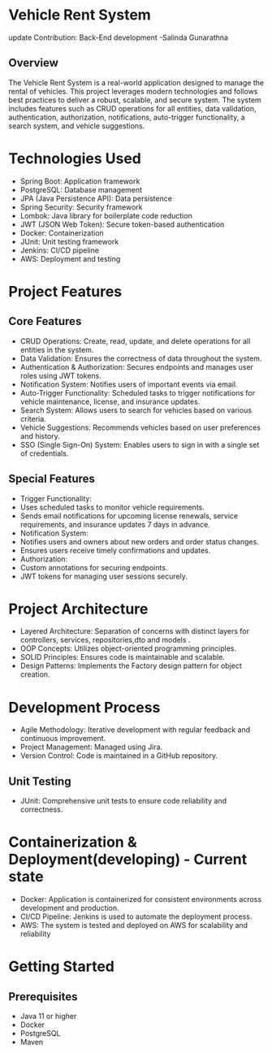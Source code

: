 #	Vehicle Rent System
update
Contribution:  Back-End development -Salinda Gunarathna
## Overview
The Vehicle Rent System is a real-world application designed to manage the rental of vehicles. This project leverages modern technologies and follows best practices to deliver a robust, scalable, and secure system. The system includes features such as CRUD operations for all entities, data validation, authentication, authorization, notifications, auto-trigger functionality, a search system, and vehicle suggestions.
# Technologies Used
- Spring Boot: Application framework
-	PostgreSQL: Database management
-	JPA (Java Persistence API): Data persistence
-	Spring Security: Security framework
-	Lombok: Java library for boilerplate code reduction
-	JWT (JSON Web Token): Secure token-based authentication
-	Docker: Containerization
-	JUnit: Unit testing framework
-	Jenkins: CI/CD pipeline
-	AWS: Deployment and testing
# Project Features
## Core Features
-	CRUD Operations: Create, read, update, and delete operations for all entities in the system.
-	Data Validation: Ensures the correctness of data throughout the system.
-	Authentication & Authorization: Secures endpoints and manages user roles using JWT tokens.
-	Notification System: Notifies users of important events via email.
-	Auto-Trigger Functionality: Scheduled tasks to trigger notifications for vehicle maintenance, license, and insurance updates.
-	Search System: Allows users to search for vehicles based on various criteria.
-	Vehicle Suggestions: Recommends vehicles based on user preferences and history.
-	SSO (Single Sign-On) System: Enables users to sign in with a single set of credentials.

## Special Features
-	Trigger Functionality:
-	Uses scheduled tasks to monitor vehicle requirements.
-	Sends email notifications for upcoming license renewals, service requirements, and insurance updates 7 days in advance.
-	Notification System:
-	Notifies users and owners about new orders and order status changes.
-	Ensures users receive timely confirmations and updates.
-	Authorization:
-	Custom annotations for securing endpoints.
- JWT tokens for managing user sessions securely.
# Project Architecture
-	Layered Architecture: Separation of concerns with distinct layers for controllers, services, repositories,dto and models .
-	OOP Concepts: Utilizes object-oriented programming principles.
-	SOLID Principles: Ensures code is maintainable and scalable.
-	Design Patterns: Implements the Factory design pattern for object creation.

# Development Process
-	Agile Methodology: Iterative development with regular feedback and continuous improvement.
-	Project Management: Managed using Jira.
-	Version Control: Code is maintained in a GitHub repository.
## Unit Testing
-	JUnit: Comprehensive unit tests to ensure code reliability and correctness.
# Containerization & Deployment(developing) - Current state
-	Docker: Application is containerized for consistent environments across development and production.
-	CI/CD Pipeline: Jenkins is used to automate the deployment process.
-	AWS: The system is tested and deployed on AWS for scalability and reliability

# Getting Started
## Prerequisites
-	Java 11 or higher
-	Docker
-	PostgreSQL
-	Maven
